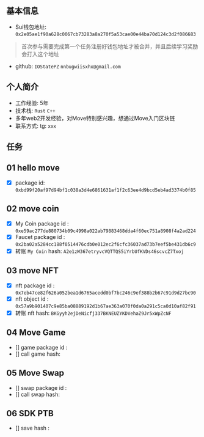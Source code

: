 ## 基本信息
- Sui钱包地址: `0x2e05ae1f90a628c0067cb73283a8a270f5a53cae00e44ba70d124c3d2f086683`
> 首次参与需要完成第一个任务注册好钱包地址才被合并，并且后续学习奖励会打入这个地址
- github: `IOStatePZ` `nnbugwiisxhx@gmail.com`

## 个人简介
- 工作经验: 5年
- 技术栈: `Rust` `C++`
- 多年web2开发经验，对Move特别感兴趣，想通过Move入门区块链
- 联系方式: tg: `xxx` 

## 任务

##   01 hello move  
- [x] package id: `0xbd99f20af97d94bf1c038a3d4e6861631af1f2c63ee4d9bcd5eb4ad3374b0f85`

##   02 move coin
- [x] My Coin package id : `0xe59ac277de880734b09c4998a022ab79883468dda4f60ec751a8908f4a2ad224`
- [x] Faucet package id : `0x2ba02a5284cc188f0514476cdb0e012ec2f6cfc36037ad73b7eef5be431db6c9`
- [x] 转账 `My Coin` hash: `A2e1zW367etryvcVQTTQS5iYrbUfKVDs46scvcZ7Txoj`

##   03 move NFT
- [x] nft package id : `0x7eb47ce82f626a052bea1d6765acedd0bf7bc246c9ef388b2b67c91d9d27bc90`
- [x] nft object id : `0x57a9b901407c9e85ba08889192d1b67ae363a070f0da0a291c5ca0d10af82f91`
- [x] 转账 nft  hash: `BKGyyh2ejDeNicfj337BKNEUZYKDVehaZ9Jr5xWpZcNF`

##   04 Move Game
- [] game package id :
- [] call game hash:

##   05 Move Swap
- [] swap package id :
- [] call swap hash:

##   06 SDK PTB
- [] save hash :
